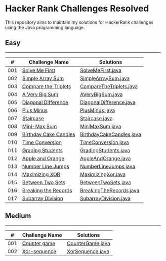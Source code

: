 # Hacker Rank Challenges Resolved
This repository aims to maintain my solutions for HackerRank challenges using the Java programming language.

## Easy
<hr>

| #   | Challenge Name                                                                                                          | Solutions                                                                                                |
|-----|-------------------------------------------------------------------------------------------------------------------------|----------------------------------------------------------------------------------------------------------|
| 001 | [Solve Me First](https://www.hackerrank.com/challenges/solve-me-first/problem?isFullScreen=true)                        | [SolveMeFirst.java](./src/br/com/eduardocintra/easy/solvemefirst/SolveMeFirst.java)                      |
| 002 | [Simple Array Sum](https://www.hackerrank.com/challenges/simple-array-sum/problem?isFullScreen=true)                    | [SimpleArraySum.java](./src/br/com/eduardocintra/easy/simplearraysum/SimpleArraySum.java)                |
| 003 | [Compare the Triplets](https://www.hackerrank.com/challenges/compare-the-triplets/problem?isFullScreen=true)            | [CompareTheTriplets.java](./src/br/com/eduardocintra/easy/comparethetriplets/CompareTheTriplets.java)    |
| 004 | [A Very Big Sum](https://www.hackerrank.com/challenges/a-very-big-sum/problem?isFullScreen=true)                        | [AVeryBigSum.java](./src/br/com/eduardocintra/easy/averybigsum/AVeryBigSum.java)                         |
| 005 | [Diagonal Difference](https://www.hackerrank.com/challenges/diagonal-difference/problem?isFullScreen=true)              | [DiagonalDifference.java](./src/br/com/eduardocintra/easy/diagonaldifference/DiagonalDifference.java)    |
| 006 | [Plus Minus](https://www.hackerrank.com/challenges/plus-minus/problem?isFullScreen=true)                                | [PlusMinus.java](./src/br/com/eduardocintra/easy/plusminus/PlusMinus.java)                               |
| 007 | [Staircase](https://www.hackerrank.com/challenges/staircase/problem?isFullScreen=true)                                  | [Staircase.java](./src/br/com/eduardocintra/easy/staircase/Staircase.java)                               |
| 008 | [Mini-Max Sum](https://www.hackerrank.com/challenges/mini-max-sum/problem?isFullScreen=true)                            | [MiniMaxSum.java](./src/br/com/eduardocintra/easy/minimaxsum/MiniMaxSum.java)                            |
| 009 | [Birthday Cake Candles](https://www.hackerrank.com/challenges/birthday-cake-candles/problem?isFullScreen=true)          | [BirthdayCakeCandles.java](./src/br/com/eduardocintra/easy/birthdaycakecandles/BirthdayCakeCandles.java) |
| 010 | [Time Conversion](https://www.hackerrank.com/challenges/time-conversion/problem?isFullScreen=true)                      | [TimeConversion.java](./src/br/com/eduardocintra/easy/timeconversion/TimeConversion.java)                |
| 011 | [Grading Students](https://www.hackerrank.com/challenges/grading?isFullScreen=true)                                     | [GradingStudents.java](./src/br/com/eduardocintra/easy/gradingstudents/GradingStudents.java)             |
| 012 | [Apple and Orange](https://www.hackerrank.com/challenges/apple-and-orange/problem?isFullScreen=true)                    | [AppleAndOrange.java](./src/br/com/eduardocintra/easy/appleandorange/AppleAndOrange.java)                |
| 013 | [Number Line Jumps](https://www.hackerrank.com/challenges/kangaroo/problem?isFullScreen=true)                           | [NumberLineJumps.java](./src/br/com/eduardocintra/easy/numberlinejumps/NumberLineJumps.java)             |
| 014 | [Maximizing XOR](https://www.hackerrank.com/challenges/maximizing-xor/problem?isFullScreen=true)                        | [MaximizingXor.java](./src/br/com/eduardocintra/easy/maximizingxor/MaximizingXor.java)                   |                                                                                                                                                      
| 015 | [Between Two Sets](https://www.hackerrank.com/challenges/between-two-sets/problem?isFullScreen=true)                    | [BetweenTwoSets.java](./src/br/com/eduardocintra/easy/betweentwosets/BetweenTwoSets.java)                |                                                                                                                                                      
| 016 | [Breaking the Records](https://www.hackerrank.com/challenges/breaking-best-and-worst-records/problem?isFullScreen=true) | [BreakingTheRecords.java](./src/br/com/eduardocintra/easy/breakingtherecords/BreakingTheRecords.java)    |                                                                                                                                                      
| 017 | [Subarray Division](https://www.hackerrank.com/challenges/the-birthday-bar/problem?isFullScreen=true)                   | [SubarrayDivision.java](./src/br/com/eduardocintra/easy/subarraydivision/SubarrayDivision.java)          |                                                                                                                                                      

## Medium
<hr>

| #   | Challenge Name                                                                               | Solutions                                                                          |
|-----|----------------------------------------------------------------------------------------------|------------------------------------------------------------------------------------|
| 001 | [Counter game](https://www.hackerrank.com/challenges/counter-game/problem?isFullScreen=true) | [CounterGame.java](./src/br/com/eduardocintra/medium/countergame/CounterGame.java) |
| 002 | [Xor-sequence](https://www.hackerrank.com/challenges/xor-se/problem?isFullScreen=true)       | [XorSequence.java](./src/br/com/eduardocintra/medium/xorsequence/XorSequence.java) |
